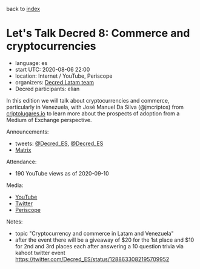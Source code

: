 back to [index](index.md)

# Let's Talk Decred 8: Commerce and cryptocurrencies

- language: es
- start UTC: 2020-08-06 22:00
- location: Internet / YouTube, Periscope
- organizers: [Decred Latam team](https://twitter.com/Decred_ES)
- Decred participants: elian

In this edition we will talk about cryptocurrencies and commerce, particularly in Venezuela, with José Manuel Da Silva (@jmcriptos) from [criptolugares.io](https://www.criptolugares.io/) to learn more about the prospects of adoption from a Medium of Exchange perspective.

Announcements:

- tweets: [@Decred_ES](https://twitter.com/Decred_ES/status/1288633074050306052), [@Decred_ES](https://twitter.com/Decred_ES/status/1291487382479544323)
- [Matrix](https://matrix.to/#/!clHjlICBEtCtAdTupf:decred.org/$WBhOkO8DrwljNmRn588o8Qhu6RUf41YsTGzpMyG5m0A)

Attendance:

- 190 YouTube views as of 2020-09-10

Media:

- [YouTube](https://www.youtube.com/watch?v=z-6a_tgE89E)
- [Twitter](https://twitter.com/Decred_ES/status/1291494299561947136)
- [Periscope](https://www.pscp.tv/w/cfsjajF6WUViTEFxcXlsS2V8MU9kS3JXTmxXUWxHWI86yOUyc2A5Ar6K_ZVIjrQyxTF71fySL9yTVihOgJ9e)

Notes:

- topic "Cryptocurrency and commerce in Latam and Venezuela"
- after the event there will be a giveaway of $20 for the 1st place and $10 for 2nd and 3rd places each after answering a 10 question trivia via kahoot twitter event https://twitter.com/Decred_ES/status/1288633082195709952

